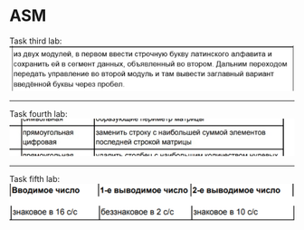 # ASM

Task third lab:
![lab3](https://github.com/1Bitcoin/ASM/blob/master/lab3/lab3.jpg)


----

Task fourth lab:
![lab4](https://github.com/1Bitcoin/ASM/blob/master/lab4/lab4.jpg)


----

Task fifth lab:
![lab5](https://github.com/1Bitcoin/ASM/blob/master/lab5/lab5.jpg)

